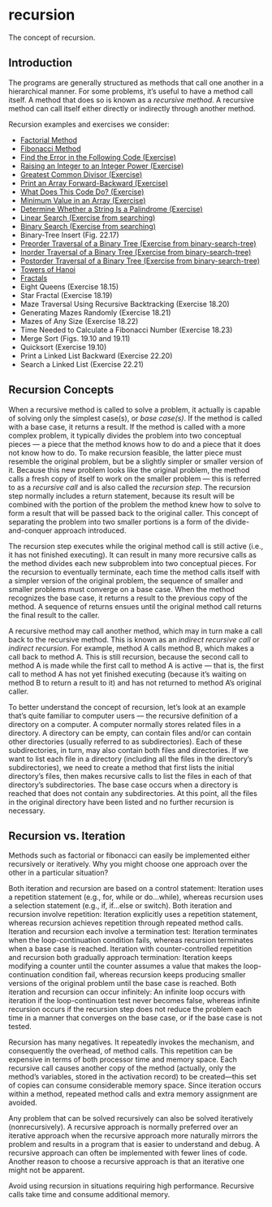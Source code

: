 # recursion
The concept of recursion.


## Introduction

The programs are generally structured as methods that call one another in a hierarchical manner. For some problems, 
 it’s useful to have a method call itself. A method that does so is known as a *recursive method*. A recursive method 
 can call itself either directly or indirectly through another method.
  
Recursion examples and exercises we consider:
* [Factorial Method](https://github.com/AlbertHambardzumyan/recursion/blob/master/src/factorial_method/FACTORIAL_METHOD.md)
* [Fibonacci Method](https://github.com/AlbertHambardzumyan/recursion/blob/master/src/fibonacci_method/FIBONACCI_METHOD.md)
* [Find the Error in the Following Code (Exercise)](https://github.com/AlbertHambardzumyan/recursion/blob/master/src/find_error/FIND_ERROR.md)
* [Raising an Integer to an Integer Power (Exercise)](https://github.com/AlbertHambardzumyan/recursion/blob/master/src/power_method/POWER_METHOD.md)
* [Greatest Common Divisor (Exercise)](https://github.com/AlbertHambardzumyan/recursion/blob/master/src/greatest_common_divisor/GREATEST_COMMON_DIVISOR.md)
* [Print an Array Forward-Backward (Exercise)](https://github.com/AlbertHambardzumyan/recursion/blob/master/src/print_array/PRINT_ARRAY.md)
* [What Does This Code Do? (Exercise)](https://github.com/AlbertHambardzumyan/recursion/blob/master/src/what_does_this_code_do/WHAT_DOES_THIS_CODE_DO.md)
* [Minimum Value in an Array (Exercise)](https://github.com/AlbertHambardzumyan/recursion/blob/master/src/minimum_value_in_array/MINIMUM_VALUE_IN_ARRAY.md)
* [Determine Whether a String Is a Palindrome (Exercise)](https://github.com/AlbertHambardzumyan/recursion/blob/master/src/palindrome/PALINDROME.md)
* [Linear Search (Exercise from searching)](https://github.com/AlbertHambardzumyan/searching/blob/master/src/recursive_linear_search/RECURSIVE_LINEAR_SEARCH.md)
* [Binary Search (Exercise from searching)](https://github.com/AlbertHambardzumyan/searching/blob/master/src/recursive_binary_search/RECURSIVE_BINARY_SEARCH.md)
* Binary-Tree Insert (Fig. 22.17)
* [Preorder Traversal of a Binary Tree (Exercise from binary-search-tree)](https://github.com/AlbertHambardzumyan/binary-search-tree/blob/master/src/preorder_traversal/PREORDER_TRAVERSAL.md)
* [Inorder Traversal of a Binary Tree (Exercise from binary-search-tree)](https://github.com/AlbertHambardzumyan/binary-search-tree/blob/master/src/inorder_traversal/INORDER_TRAVERSAL.md) 
* [Postorder Traversal of a Binary Tree (Exercise from binary-search-tree)](https://github.com/AlbertHambardzumyan/binary-search-tree/blob/master/src/postorder_traversal/POSTORDER_TRAVERSAL.md) 
* [Towers of Hanoi](https://github.com/AlbertHambardzumyan/recursion/blob/master/src/towers_of_hanoi/TOWERS_OF_HANOI.md)
* [Fractals](https://github.com/AlbertHambardzumyan/recursion/blob/master/src/koch_curve_fractal/FRACTALS.md) 
* Eight Queens (Exercise 18.15)
* Star Fractal (Exercise 18.19)
* Maze Traversal Using Recursive Backtracking (Exercise 18.20)
* Generating Mazes Randomly (Exercise 18.21)
* Mazes of Any Size (Exercise 18.22)
* Time Needed to Calculate a Fibonacci Number (Exercise 18.23)
* Merge Sort (Figs. 19.10 and 19.11)
* Quicksort (Exercise 19.10)
* Print a Linked List Backward (Exercise 22.20) 
* Search a Linked List (Exercise 22.21)


## Recursion Concepts

When a recursive method is called to solve a problem, it actually is capable of solving only the simplest case(s), 
 or *base case(s)*. If the method is called with a base case, it returns a result. If the method is called with a more 
 complex problem, it typically divides the problem into two conceptual pieces — a piece that the method knows how to do
 and a piece that it does not know how to do. To make recursion feasible, the latter piece must resemble the original 
 problem, but be a slightly simpler or smaller version of it. Because this new problem looks like the original problem, 
 the method calls a fresh copy of itself to work on the smaller problem — this is referred to as a *recursive call* and
 is also called the *recursion step*. The recursion step normally includes a return statement, because its result will 
 be combined with the portion of the problem the method knew how to solve to form a result that will be passed back to 
 the original caller. This concept of separating the problem into two smaller portions is a form of the 
 divide-and-conquer approach introduced.

The recursion step executes while the original method call is still active (i.e., it has not finished executing). It 
 can result in many more recursive calls as the method divides each new subproblem into two conceptual pieces. For the
 recursion to eventually terminate, each time the method calls itself with a simpler version of the original problem, 
 the sequence of smaller and smaller problems must converge on a base case. When the method recognizes the base case, 
 it returns a result to the previous copy of the method. A sequence of returns ensues until the original method call 
 returns the final result to the caller.

A recursive method may call another method, which may in turn make a call back to the recursive method. This is known 
 as an *indirect recursive call* or *indirect recursion*. For example, method A calls method B, which makes a call back
 to method A. This is still recursion, because the second call to method A is made while the first call to method A is 
 active — that is, the first call to method A has not yet finished executing (because it’s waiting on method B to
 return a result to it) and has not returned to method A’s original caller.

To better understand the concept of recursion, let’s look at an example that’s quite familiar to computer users — the
 recursive definition of a directory on a computer. A computer normally stores related files in a directory. A
 directory can be empty, can contain files and/or can contain other directories (usually referred to as subdirectories).
 Each of these subdirectories, in turn, may also contain both files and directories. If we want to list each file in a 
 directory (including all the files in the directory’s subdirectories), we need to create a method that first lists the
 initial directory’s files, then makes recursive calls to list the files in each of that directory’s subdirectories. 
 The base case occurs when a directory is reached that does not contain any subdirectories. At this point, all the 
 files in the original directory have been listed and no further recursion is necessary.


## Recursion vs. Iteration

Methods such as factorial or fibonacci can easily be implemented either recursively or iteratively. Why you might 
 choose one approach over the other in a particular situation?
 
Both iteration and recursion are based on a control statement: Iteration uses a repetition statement (e.g., for, while 
 or do...while), whereas recursion uses a selection statement (e.g., if, if...else or switch). Both iteration and 
 recursion involve repetition: Iteration explicitly uses a repetition statement, whereas recursion achieves repetition 
 through repeated method calls. Iteration and recursion each involve a termination test: Iteration terminates when the 
 loop-continuation condition fails, whereas recursion terminates when a base case is reached. Iteration with 
 counter-controlled repetition and recursion both gradually approach termination: Iteration keeps modifying a counter 
 until the counter assumes a value that makes the loop-continuation condition fail, whereas recursion keeps producing 
 smaller versions of the original problem until the base case is reached. Both iteration and recursion can occur 
 infinitely: An infinite loop occurs with iteration if the loop-continuation test never becomes false, whereas infinite
 recursion occurs if the recursion step does not reduce the problem each time in a manner that converges on the base 
 case, or if the base case is not tested.
 
Recursion has many negatives. It repeatedly invokes the mechanism, and consequently the overhead, of method calls. This
 repetition can be expensive in terms of both processor time and memory space. Each recursive call causes another copy
 of the method (actually, only the method’s variables, stored in the activation record) to be created—this set of
 copies can consume considerable memory space. Since iteration occurs within a method, repeated method calls and extra
 memory assignment are avoided.
 
Any problem that can be solved recursively can also be solved iteratively (nonrecursively). A recursive approach is 
 normally preferred over an iterative approach when the recursive approach more naturally mirrors the problem and 
 results in a program that is easier to understand and debug. A recursive approach can often be implemented with fewer
 lines of code. Another reason to choose a recursive approach is that an iterative one might not be apparent.
 
Avoid using recursion in situations requiring high performance. Recursive calls take time and consume additional memory.
